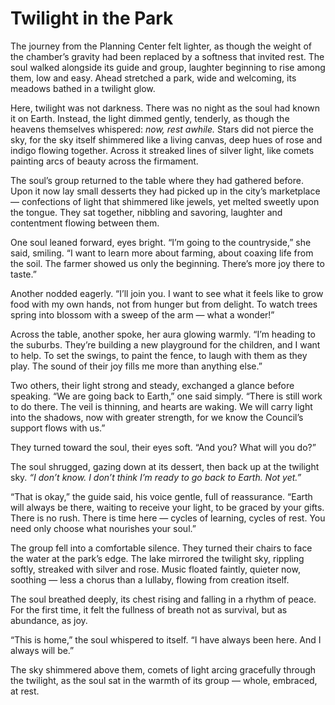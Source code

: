 # Twilight in the Park

The journey from the Planning Center felt lighter, as though the weight of the chamber’s gravity had been replaced by a softness that invited rest. The soul walked alongside its guide and group, laughter beginning to rise among them, low and easy. Ahead stretched a park, wide and welcoming, its meadows bathed in a twilight glow.

Here, twilight was not darkness. There was no night as the soul had known it on Earth. Instead, the light dimmed gently, tenderly, as though the heavens themselves whispered: *now, rest awhile.* Stars did not pierce the sky, for the sky itself shimmered like a living canvas, deep hues of rose and indigo flowing together. Across it streaked lines of silver light, like comets painting arcs of beauty across the firmament.

The soul’s group returned to the table where they had gathered before. Upon it now lay small desserts they had picked up in the city’s marketplace — confections of light that shimmered like jewels, yet melted sweetly upon the tongue. They sat together, nibbling and savoring, laughter and contentment flowing between them.

One soul leaned forward, eyes bright. “I’m going to the countryside,” she said, smiling. “I want to learn more about farming, about coaxing life from the soil. The farmer showed us only the beginning. There’s more joy there to taste.”

Another nodded eagerly. “I’ll join you. I want to see what it feels like to grow food with my own hands, not from hunger but from delight. To watch trees spring into blossom with a sweep of the arm — what a wonder!”

Across the table, another spoke, her aura glowing warmly. “I’m heading to the suburbs. They’re building a new playground for the children, and I want to help. To set the swings, to paint the fence, to laugh with them as they play. The sound of their joy fills me more than anything else.”

Two others, their light strong and steady, exchanged a glance before speaking. “We are going back to Earth,” one said simply. “There is still work to do there. The veil is thinning, and hearts are waking. We will carry light into the shadows, now with greater strength, for we know the Council’s support flows with us.”

They turned toward the soul, their eyes soft. “And you? What will you do?”

The soul shrugged, gazing down at its dessert, then back up at the twilight sky. *“I don’t know. I don’t think I’m ready to go back to Earth. Not yet.”*

“That is okay,” the guide said, his voice gentle, full of reassurance. “Earth will always be there, waiting to receive your light, to be graced by your gifts. There is no rush. There is time here — cycles of learning, cycles of rest. You need only choose what nourishes your soul.”

The group fell into a comfortable silence. They turned their chairs to face the water at the park’s edge. The lake mirrored the twilight sky, rippling softly, streaked with silver and rose. Music floated faintly, quieter now, soothing — less a chorus than a lullaby, flowing from creation itself.

The soul breathed deeply, its chest rising and falling in a rhythm of peace. For the first time, it felt the fullness of breath not as survival, but as abundance, as joy.

“This is home,” the soul whispered to itself. “I have always been here. And I always will be.”

The sky shimmered above them, comets of light arcing gracefully through the twilight, as the soul sat in the warmth of its group — whole, embraced, at rest.

